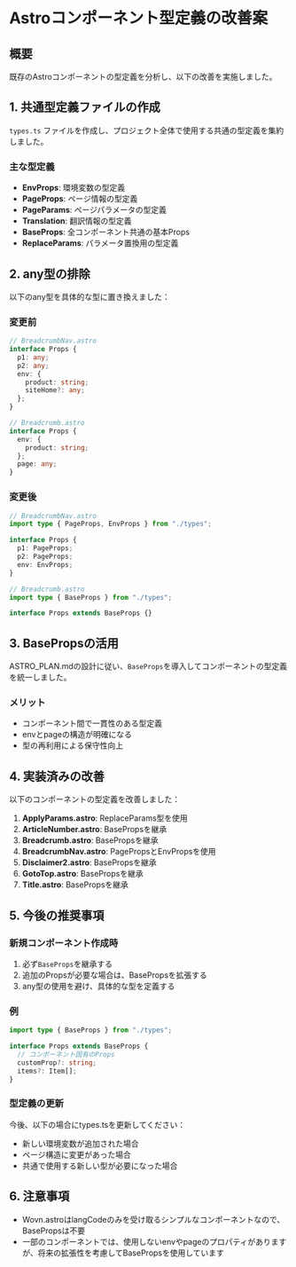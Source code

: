 # Astroコンポーネント型定義の改善案

## 概要

既存のAstroコンポーネントの型定義を分析し、以下の改善を実施しました。

## 1. 共通型定義ファイルの作成

`types.ts` ファイルを作成し、プロジェクト全体で使用する共通の型定義を集約しました。

### 主な型定義

- **EnvProps**: 環境変数の型定義
- **PageProps**: ページ情報の型定義
- **PageParams**: ページパラメータの型定義
- **Translation**: 翻訳情報の型定義
- **BaseProps**: 全コンポーネント共通の基本Props
- **ReplaceParams**: パラメータ置換用の型定義

## 2. any型の排除

以下のany型を具体的な型に置き換えました：

### 変更前

```typescript
// BreadcrumbNav.astro
interface Props {
  p1: any;
  p2: any;
  env: {
    product: string;
    siteHome?: any;
  };
}

// Breadcrumb.astro
interface Props {
  env: {
    product: string;
  };
  page: any;
}
```

### 変更後

```typescript
// BreadcrumbNav.astro
import type { PageProps, EnvProps } from "./types";

interface Props {
  p1: PageProps;
  p2: PageProps;
  env: EnvProps;
}

// Breadcrumb.astro
import type { BaseProps } from "./types";

interface Props extends BaseProps {}
```

## 3. BasePropsの活用

ASTRO_PLAN.mdの設計に従い、`BaseProps`を導入してコンポーネントの型定義を統一しました。

### メリット

- コンポーネント間で一貫性のある型定義
- envとpageの構造が明確になる
- 型の再利用による保守性向上

## 4. 実装済みの改善

以下のコンポーネントの型定義を改善しました：

1. **ApplyParams.astro**: ReplaceParams型を使用
2. **ArticleNumber.astro**: BasePropsを継承
3. **Breadcrumb.astro**: BasePropsを継承
4. **BreadcrumbNav.astro**: PagePropsとEnvPropsを使用
5. **Disclaimer2.astro**: BasePropsを継承
6. **GotoTop.astro**: BasePropsを継承
7. **Title.astro**: BasePropsを継承

## 5. 今後の推奨事項

### 新規コンポーネント作成時

1. 必ず`BaseProps`を継承する
2. 追加のPropsが必要な場合は、BasePropsを拡張する
3. any型の使用を避け、具体的な型を定義する

### 例

```typescript
import type { BaseProps } from "./types";

interface Props extends BaseProps {
  // コンポーネント固有のProps
  customProp?: string;
  items?: Item[];
}
```

### 型定義の更新

今後、以下の場合にtypes.tsを更新してください：

- 新しい環境変数が追加された場合
- ページ構造に変更があった場合
- 共通で使用する新しい型が必要になった場合

## 6. 注意事項

- Wovn.astroはlangCodeのみを受け取るシンプルなコンポーネントなので、BasePropsは不要
- 一部のコンポーネントでは、使用しないenvやpageのプロパティがありますが、将来の拡張性を考慮してBasePropsを使用しています
